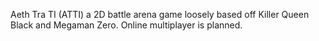 Aeth Tra TI (ATTI)
a 2D battle arena game loosely based off Killer Queen Black and Megaman Zero. Online multiplayer is planned.